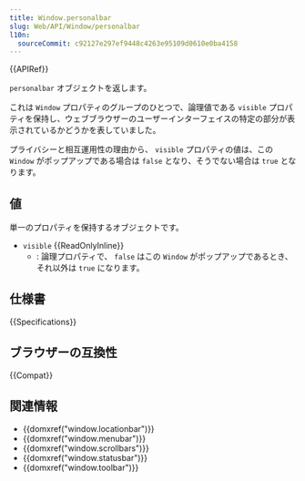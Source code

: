 ```yaml
---
title: Window.personalbar
slug: Web/API/Window/personalbar
l10n:
  sourceCommit: c92127e297ef9448c4263e95109d0610e0ba4158
---
```


{{APIRef}}

`personalbar` オブジェクトを返します。

これは `Window` プロパティのグループのひとつで、論理値である `visible` プロパティを保持し、ウェブブラウザーのユーザーインターフェイスの特定の部分が表示されているかどうかを表していました。

プライバシーと相互運用性の理由から、 `visible` プロパティの値は、この `Window` がポップアップである場合は `false` となり、そうでない場合は `true` となります。

## 値

単一のプロパティを保持するオブジェクトです。

- `visible` {{ReadOnlyInline}}
  - : 論理プロパティで、 `false` はこの `Window` がポップアップであるとき、それ以外は `true` になります。

## 仕様書

{{Specifications}}

## ブラウザーの互換性

{{Compat}}

## 関連情報

- {{domxref("window.locationbar")}}
- {{domxref("window.menubar")}}
- {{domxref("window.scrollbars")}}
- {{domxref("window.statusbar")}}
- {{domxref("window.toolbar")}}
